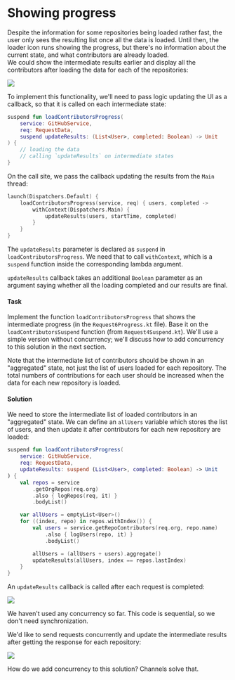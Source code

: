 # Showing progress

Despite the information for some repositories being loaded rather fast,
the user only sees the resulting list once all the data is loaded.
Until then, the loader icon runs showing the progress, but there's no information about the current state,
and what contributors are already loaded.  
We could show the intermediate results earlier and display all the contributors after loading the data
for each of the repositories:

![](./assets/7-progress/Loading.gif)

To implement this functionality, we'll need to pass logic updating the UI as a callback, so that it is called on
each intermediate state:

```kotlin
suspend fun loadContributorsProgress(
    service: GitHubService,
    req: RequestData,
    suspend updateResults: (List<User>, completed: Boolean) -> Unit
) {
    // loading the data
    // calling `updateResults` on intermediate states 
}
```

On the call site, we pass the callback updating the results from the `Main` thread: 

```kotlin
launch(Dispatchers.Default) {
    loadContributorsProgress(service, req) { users, completed ->
        withContext(Dispatchers.Main) {
            updateResults(users, startTime, completed)
        }
    }
}
```

The `updateResults` parameter is declared as `suspend` in `loadContributorsProgress`.
We need that to call `withContext`, which is a `suspend` function inside the corresponding lambda argument.

`updateResults` callback takes an additional `Boolean` parameter as an argument saying whether 
all the loading completed and our results are final.

#### Task

Implement the function `loadContributorsProgress` that shows the intermediate progress (in the `Request6Progress.kt` file).
Base it on the `loadContributorsSuspend` function (from `Request4Suspend.kt`).
We'll use a simple version without concurrency; we'll discuss how to add concurrency to this solution in the next section. 

Note that the intermediate list of contributors should be shown in an "aggregated" state, not just the list of users
loaded for each repository.
The total numbers of contributions for each user should be increased when the data for each new repository is loaded. 

#### Solution

We need to store the intermediate list of loaded contributors in an "aggregated" state.
We can define an `allUsers` variable which stores the list of users, and then update it
after contributors for each new repository are loaded: 

```kotlin
suspend fun loadContributorsProgress(
    service: GitHubService,
    req: RequestData,
    updateResults: suspend (List<User>, completed: Boolean) -> Unit
) {
    val repos = service
        .getOrgRepos(req.org)
        .also { logRepos(req, it) }
        .bodyList()

    var allUsers = emptyList<User>()
    for ((index, repo) in repos.withIndex()) {
        val users = service.getRepoContributors(req.org, repo.name)
            .also { logUsers(repo, it) }
            .bodyList()

        allUsers = (allUsers + users).aggregate()
        updateResults(allUsers, index == repos.lastIndex)
    }
}
```

An `updateResults` callback is called after each request is completed: 

![](./assets/7-progress/Progress.png)

We haven't used any concurrency so far. This code is sequential, so we don't need synchronization.

We'd like to send requests concurrently and update the intermediate results after getting the response
for each repository:

![](./assets/7-progress/ProgressAndConcurrency.png) 

How do we add concurrency to this solution?
Channels solve that.
